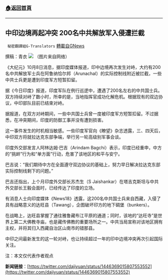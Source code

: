 ###  [:house:返回首頁](https://github.com/ourhimalayas/txt)
---


## 中印边境再起冲突 200名中共解放军入侵遭拦截
` 秘密翻譯組G-Translators` [轉載自GNews](https://gnews.org/zh-hans/1580905/)

撰稿：青衣
![](https://assets.gnews.org/wp-content/uploads/2021/10/图片1-20.png)
（图片来自网络）

《大纪元》10月8日消息，据印度媒体报道，印中边境再次发生对峙，大约有200名中共解放军士兵在阿鲁纳恰尔邦（Arunachal）的实际控制线附近被拦截，一些中共士兵更是遭到印度军方短暂扣留。

据《今日印度》报道，印度军队在例行巡逻中，遭遇了200名左右的中共国士兵。双方持续对峙了数小时，所幸的是，当地指挥官成功化解危机。根据现有的双边协议，中印部队目前已结束对峙。

据报道，在双方对峙期间，一些中共国士兵曾一度被印度军方短暂扣留。不过据悉，在冲突期间，印度的防御工事并没有遭到损害。

这一事件发生的时机相当敏感。一些印度军官向《瞭望》杂志透露，三、四天后，中印双方将就拉达克东部争端，举行另一轮高级别军事会谈。

印度外交部发言人阿林达姆·巴吉（Arindam Bagchi）表示，印度已经重申，中方的“挑衅”行为和“单方面”行动，危害了该地区的和平与安宁。

巴吉说：“我们期待中方在全面遵守双边协议的基础上，努力早日解决拉达克东部实际控制线剩下的问题。”

巴吉还指出，上个月印度外交部长苏杰生（S Jaishankar）在塔吉克斯坦与中共外交部长王毅会面时，已经传达了印度的立场。

有消息人士向印度媒体《News18》透露，这200名中共国士兵来自西藏，入侵了具有战略意义的达旺县（Tawang），企图破坏印方的地下碉堡（bunkers）。

在战略上，达旺县掌握了通往雅鲁藏布江平原的通道；同时，该地的“达旺寺”是世界上第二大佛教寺庙，也是藏传佛教的重要场所之一。中共当局宣称对该地区拥有主权，并将其归入西藏自治区山南市的错那县。

中印之间最新发生的这一轮对峙，也让持续超过一年的印中边境冲突再次引起国际关注。

注：本文仅代表作者观点

**新闻链接**：[https://twitter.com/dajiyuan/status/1446369015807553552](https://twitter.com/dajiyuan/status/1446369015807553552)
